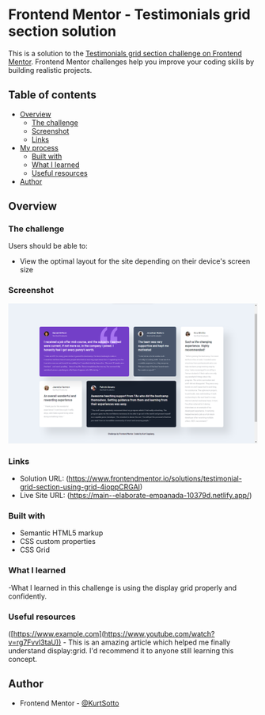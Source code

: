 # Frontend Mentor - Testimonials grid section solution

This is a solution to the [Testimonials grid section challenge on Frontend Mentor](https://www.frontendmentor.io/challenges/testimonials-grid-section-Nnw6J7Un7). Frontend Mentor challenges help you improve your coding skills by building realistic projects. 

## Table of contents

- [Overview](#overview)
  - [The challenge](#the-challenge)
  - [Screenshot](#screenshot)
  - [Links](#links)
- [My process](#my-process)
  - [Built with](#built-with)
  - [What I learned](#what-i-learned)
  - [Useful resources](#useful-resources)
- [Author](#author)

## Overview

### The challenge

Users should be able to:

- View the optimal layout for the site depending on their device's screen size

### Screenshot
<img src="/images/Screenshot 2023-07-31 194820.png">

### Links

- Solution URL: (https://www.frontendmentor.io/solutions/testimonial-grid-section-using-grid-4ioppCRGAI)
- Live Site URL: (https://main--elaborate-empanada-10379d.netlify.app/)

### Built with

- Semantic HTML5 markup
- CSS custom properties
- CSS Grid

### What I learned

-What I learned in this challenge is using the display grid properly and confidently.

### Useful resources
([https://www.example.com](https://www.youtube.com/watch?v=rg7Fvvl3taU)) - This is an amazing article which helped me finally understand display:grid. I'd recommend it to anyone still learning this concept.

## Author
- Frontend Mentor - [@KurtSotto](https://www.frontendmentor.io/profile/KurtSotto)
